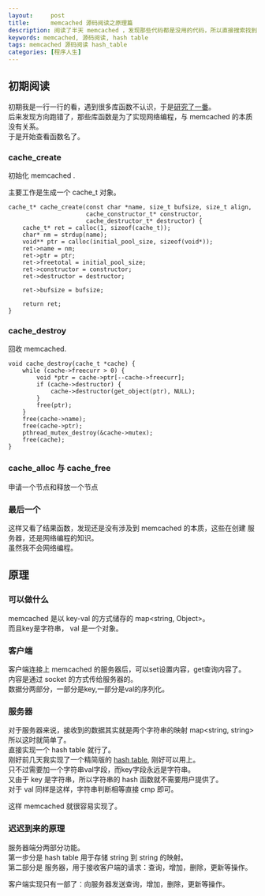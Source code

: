 ```yaml
---
layout:     post
title:      memcached 源码阅读之原理篇
description: 阅读了半天 memcached ，发现那些代码都是没用的代码，所以直接搜索找到 memcached 的核心代码，然后终于看懂了。
keywords: memcached, 源码阅读, hash table
tags: memcached 源码阅读 hash_table
categories: [程序人生]
---
```


## 初期阅读

初期我是一行一行的看，遇到很多库函数不认识，于是[研究了一番][memcached-lib]。  
后来发现方向跑错了，那些库函数是为了实现网络编程，与 memcached 的本质没有关系。  
于是开始查看函数名了。

### cache_create

初始化 memcached .

主要工作是生成一个 cache_t 对象。

```
cache_t* cache_create(const char *name, size_t bufsize, size_t align,
                      cache_constructor_t* constructor,
                      cache_destructor_t* destructor) {
    cache_t* ret = calloc(1, sizeof(cache_t));
    char* nm = strdup(name);
    void** ptr = calloc(initial_pool_size, sizeof(void*));
    ret->name = nm;
    ret->ptr = ptr;
    ret->freetotal = initial_pool_size;
    ret->constructor = constructor;
    ret->destructor = destructor;

    ret->bufsize = bufsize;

    return ret;
}
```

### cache_destroy

回收 memcached.

```
void cache_destroy(cache_t *cache) {
    while (cache->freecurr > 0) {
        void *ptr = cache->ptr[--cache->freecurr];
        if (cache->destructor) {
            cache->destructor(get_object(ptr), NULL);
        }
        free(ptr);
    }
    free(cache->name);
    free(cache->ptr);
    pthread_mutex_destroy(&cache->mutex);
    free(cache);
}
```
### cache_alloc 与 cache_free

申请一个节点和释放一个节点

### 最后一个

这样又看了结果函数，发现还是没有涉及到 memcached 的本质，这些在创建 服务器，还是网络编程的知识。  
虽然我不会网络编程。  


## 原理

### 可以做什么

memcached 是以 key-val 的方式储存的 map<string, Object>。  
而且key是字符串， val 是一个对象。  

### 客户端

客户端连接上 memcached 的服务器后，可以set设置内容，get查询内容了。  
内容是通过 socket 的方式传给服务器的。  
数据分两部分，一部分是key,一部分是val的序列化。

### 服务器

对于服务器来说，接收到的数据其实就是两个字符串的映射 map<string, string>
所以这时就简单了。  
直接实现一个 hash table 就行了。  
刚好前几天我实现了一个精简版的 [hash table][tiankonguse-hash-table], 刚好可以用上。  
只不过需要加一个字符串val字段，而key字段永远是字符串。  
又由于 key 是字符串，所以字符串的 hash 函数就不需要用户提供了。  
对于 val 同样是这样，字符串判断相等直接 cmp 即可。


这样 memcached 就很容易实现了。  

### 迟迟到来的原理

服务器端分两部分功能。  
第一步分是 hash table 用于存储 string 到 string 的映射。  
第二部分是 服务器，用于接收客户端的请求：查询，增加，删除，更新等操作。  

客户端实现只有一部了：向服务器发送查询，增加，删除，更新等操作。








[memcached-lib]: http://github.tiankonguse.com/blog/2014/11/06/memcached-lib/
[tiankonguse-hash-table]: http://github.tiankonguse.com/blog/2014/11/04/hash-table/